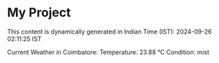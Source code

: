 # My Project

This content is dynamically generated in Indian Time (IST): 2024-09-26 02:11:25 IST


Current Weather in Coimbatore:
Temperature: 23.88 °C
Condition: mist
